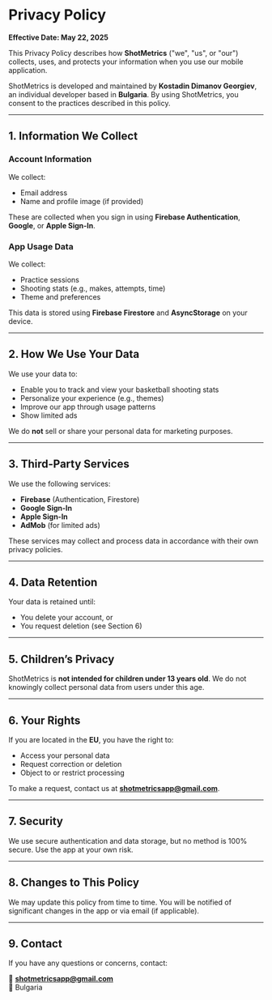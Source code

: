 # Privacy Policy

**Effective Date: May 22, 2025**

This Privacy Policy describes how **ShotMetrics** ("we", "us", or "our") collects, uses, and protects your information when you use our mobile application.

ShotMetrics is developed and maintained by **Kostadin Dimanov Georgiev**, an individual developer based in **Bulgaria**. By using ShotMetrics, you consent to the practices described in this policy.

---

## 1. Information We Collect

### Account Information
We collect:
- Email address
- Name and profile image (if provided)

These are collected when you sign in using **Firebase Authentication**, **Google**, or **Apple Sign-In**.

### App Usage Data
We collect:
- Practice sessions
- Shooting stats (e.g., makes, attempts, time)
- Theme and preferences

This data is stored using **Firebase Firestore** and **AsyncStorage** on your device.

---

## 2. How We Use Your Data

We use your data to:
- Enable you to track and view your basketball shooting stats
- Personalize your experience (e.g., themes)
- Improve our app through usage patterns
- Show limited ads

We do **not** sell or share your personal data for marketing purposes.

---

## 3. Third-Party Services

We use the following services:
- **Firebase** (Authentication, Firestore)
- **Google Sign-In**
- **Apple Sign-In**
- **AdMob** (for limited ads)

These services may collect and process data in accordance with their own privacy policies.

---

## 4. Data Retention

Your data is retained until:
- You delete your account, or
- You request deletion (see Section 6)

---

## 5. Children’s Privacy

ShotMetrics is **not intended for children under 13 years old**. We do not knowingly collect personal data from users under this age.

---

## 6. Your Rights

If you are located in the **EU**, you have the right to:
- Access your personal data
- Request correction or deletion
- Object to or restrict processing

To make a request, contact us at **shotmetricsapp@gmail.com**.

---

## 7. Security

We use secure authentication and data storage, but no method is 100% secure. Use the app at your own risk.

---

## 8. Changes to This Policy

We may update this policy from time to time. You will be notified of significant changes in the app or via email (if applicable).

---

## 9. Contact

If you have any questions or concerns, contact:

📧 **shotmetricsapp@gmail.com**  
📍 Bulgaria
